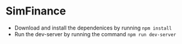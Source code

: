 # SimFinance
* Download and install the dependenices by running `npm install`
* Run the dev-server by running the command `npm run dev-server`
